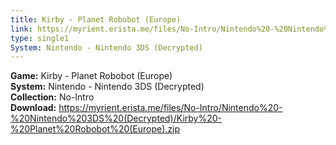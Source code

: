 ```yaml
---
title: Kirby - Planet Robobot (Europe)
link: https://myrient.erista.me/files/No-Intro/Nintendo%20-%20Nintendo%203DS%20(Decrypted)/Kirby%20-%20Planet%20Robobot%20(Europe).zip
type: single1
System: Nintendo - Nintendo 3DS (Decrypted)
---
```

<b>Game:</b> Kirby - Planet Robobot (Europe)<br>
<b>System:</b> Nintendo - Nintendo 3DS (Decrypted)<br>
<b>Collection:</b> No-Intro<br>
<b>Download:</b> https://myrient.erista.me/files/No-Intro/Nintendo%20-%20Nintendo%203DS%20(Decrypted)/Kirby%20-%20Planet%20Robobot%20(Europe).zip